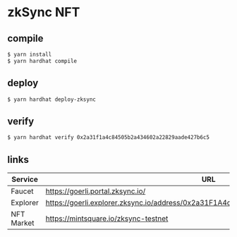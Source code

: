 # zkSync NFT

## compile

```bash
$ yarn install
$ yarn hardhat compile
```

## deploy

```bash
$ yarn hardhat deploy-zksync
```

## verify

```bash
$ yarn hardhat verify 0x2a31f1a4c84505b2a434602a22829aade427b6c5
```

## links
| Service      | URL                                                       |
| ------------ | --------------------------------------------------------- |
| Faucet       | https://goerli.portal.zksync.io/                           |
| Explorer     | https://goerli.explorer.zksync.io/address/0x2a31F1A4c84505B2A434602a22829aADe427b6c5 |
| NFT Market   | https://mintsquare.io/zksync-testnet                       |
